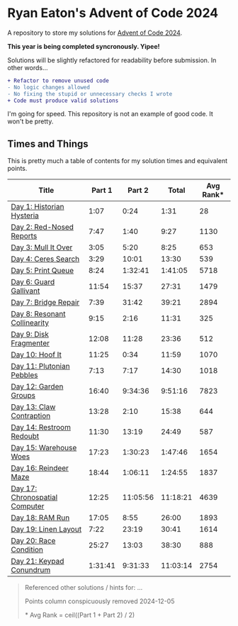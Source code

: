 # Ryan Eaton's Advent of Code 2024

A repository to store my solutions for [Advent of Code 2024](https://adventofcode.com/2024).

**This year is being completed syncronously. Yipee!**

Solutions will be slightly refactored for readability before submission. In other words...

```diff
+ Refactor to remove unused code
- No logic changes allowed
- No fixing the stupid or unnecessary checks I wrote
+ Code must produce valid solutions
```

I'm going for speed. This repository is not an example of good code. It won't be pretty.

## Times and Things

This is pretty much a table of contents for my solution times and equivalent points.

| Title                                         | Part 1  | Part 2   | Total    | Avg Rank\* |
|-----------------------------------------------|---------|----------|----------|------------|
| [Day 1: Historian Hysteria](notes/1.md)       | 1:07    | 0:24     | 1:31     | 28         |
| [Day 2: Red-Nosed Reports](notes/2.md)        | 7:47    | 1:40     | 9:27     | 1130       |
| [Day 3: Mull It Over](notes/3.md)             | 3:05    | 5:20     | 8:25     | 653        |
| [Day 4: Ceres Search](notes/4.md)             | 3:29    | 10:01    | 13:30    | 539        |
| [Day 5: Print Queue](notes/5.md)              | 8:24    | 1:32:41  | 1:41:05  | 5718       |
| [Day 6: Guard Gallivant](notes/6.md)          | 11:54   | 15:37    | 27:31    | 1479       |
| [Day 7: Bridge Repair](notes/7.md)            | 7:39    | 31:42    | 39:21    | 2894       |
| [Day 8: Resonant Collinearity](notes/8.md)    | 9:15    | 2:16     | 11:31    | 325        |
| [Day 9: Disk Fragmenter](notes/9.md)          | 12:08   | 11:28    | 23:36    | 512        |
| [Day 10: Hoof It](notes/10.md)                | 11:25   | 0:34     | 11:59    | 1070       |
| [Day 11: Plutonian Pebbles](notes/11.md)      | 7:13    | 7:17     | 14:30    | 1018       |
| [Day 12: Garden Groups](notes/12.md)          | 16:40   | 9:34:36  | 9:51:16  | 7823       |
| [Day 13: Claw Contraption](notes/13.md)       | 13:28   | 2:10     | 15:38    | 644        |
| [Day 14: Restroom Redoubt](notes/14.md)       | 11:30   | 13:19    | 24:49    | 587        |
| [Day 15: Warehouse Woes](notes/15.md)         | 17:23   | 1:30:23  | 1:47:46  | 1654       |
| [Day 16: Reindeer Maze](notes/16.md)          | 18:44   | 1:06:11  | 1:24:55  | 1837       |
| [Day 17: Chronospatial Computer](notes/17.md) | 12:25   | 11:05:56 | 11:18:21 | 4639       |
| [Day 18: RAM Run](notes/18.md)                | 17:05   | 8:55     | 26:00    | 1893       |
| [Day 19: Linen Layout](notes/19.md)           | 7:22    | 23:19    | 30:41    | 1614       |
| [Day 20: Race Condition](notes/20.md)         | 25:27   | 13:03    | 38:30    | 888        |
| [Day 21: Keypad Conundrum](notes/21.md)       | 1:31:41 | 9:31:33  | 11:03:14 | 2754       |

> Referenced other solutions / hints for: ...
>
> Points column conspicuously removed 2024-12-05
>
> \* Avg Rank = ceil((Part 1 + Part 2) / 2)

